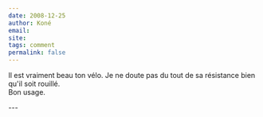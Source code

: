 ```yaml
---
date: 2008-12-25
author: Koné
email: 
site: 
tags: comment
permalink: false
---
```


<p>Il est vraiment beau ton vélo. Je ne doute pas du tout de sa résistance bien qu'il soit rouillé.<br />
Bon usage.</p>
---